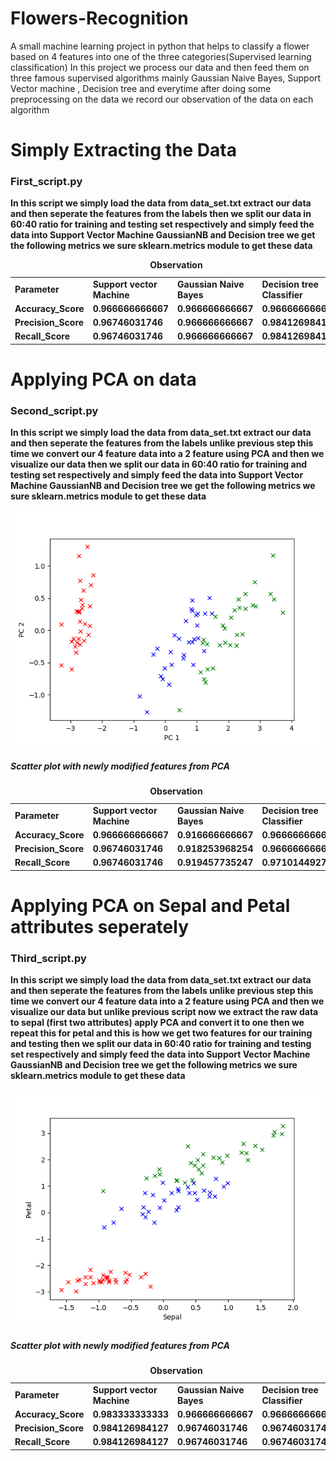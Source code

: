 # Flowers-Recognition
A small machine learning project in python that helps to classify a flower based on 4 features into one of the three categories(Supervised learning classification)
In this project we process our data and then feed them on three famous supervised algorithms mainly Gaussian Naive Bayes, Support Vector
machine , Decision tree and everytime after doing some preprocessing on the data we record our observation of the data on each algorithm
<strong><h1> Simply Extracting the Data </h1><strong> 
  <a href="First_test.py" style="text-decoration:none"><h3> First_script.py </h3></a>
  In this script we simply load the data from data_set.txt extract our data and then seperate the features from the labels
  then we split our data in 60:40 ratio for training and testing set respectively and simply feed the data into Support Vector Machine 
  GaussianNB and Decision tree we get the following metrics we sure sklearn.metrics module to get these data 
<table>
  <caption> Observation </caption>
  <tr>
    <td>
      Parameter
    </td>
    <td>
      Support vector Machine
    </td>
    <td>
      Gaussian Naive Bayes
    </td>
    <td>
      Decision tree Classifier
    </td>  
  </tr>   
  <tr>
    <td>
      Accuracy_Score
    </td>
    <td>
      0.966666666667
    </td>
    <td>
      0.966666666667
    </td>
    <td>
      0.966666666667
    </td>  
   </tr>
   <tr>
    <td>
      Precision_Score
    </td>
    <td>
      0.96746031746
    </td>
    <td>
      0.966666666667
    </td>
    <td>
      0.984126984127
    </td>  
  </tr>
  <tr>
    <td>
      Recall_Score
    </td>
    <td>
      0.96746031746
    </td>
    <td>
      0.966666666667
    </td>
    <td>
      0.984126984127
    </td>  
  </tr>	
</table>  
<strong><h1> Applying PCA on data </h1><strong> 
  <a href="Second_script.py" style="text-decoration:none"><h3> Second_script.py </h3></a>
  <p>In this script we simply load the data from data_set.txt extract our data and then seperate the features from the labels
  unlike previous step this time we convert our 4 feature data into a 2 feature using PCA and then we visualize our data
  then we split our data in 60:40 ratio for training and testing set respectively and simply feed the data into Support Vector Machine 
  GaussianNB and Decision tree we get the following metrics we sure sklearn.metrics module to get these data </p>
  
  <div class="Image">
	<img src="Figure_1.png" alt="image_not_found"/>
	<h5> Scatter plot with newly modified features from PCA </h5>
  </div>
  
<table>
  <caption> Observation </caption>
  <tr>
    <td>
      Parameter
    </td>
    <td>
      Support vector Machine
    </td>
    <td>
      Gaussian Naive Bayes
    </td>
    <td>
      Decision tree Classifier
    </td>  
  </tr>   
  <tr>
    <td>
      Accuracy_Score
    </td>
    <td>
      0.966666666667
    </td>
    <td>
      0.916666666667
    </td>
    <td>
      0.966666666667
    </td>  
  </tr>
   <tr>
    <td>
      Precision_Score
    </td>
    <td>
      0.96746031746
    </td>
    <td>
      0.918253968254
    </td>
    <td>
      0.966666666667
    </td>  
  </tr>
  <tr>
    <td>
      Recall_Score
    </td>
    <td>
      0.96746031746
    </td>
    <td>
      0.919457735247
    </td>
    <td>
      0.971014492754
    </td>  
  </tr>  
</table>  
<strong><h1> Applying PCA on Sepal and Petal attributes seperately </h1><strong> 
  <a href="Third_script.py" style="text-decoration:none"><h3> Third_script.py </h3></a>
  <p>In this script we simply load the data from data_set.txt extract our data and then seperate the features from the labels
  unlike previous step this time we convert our 4 feature data into a 2 feature using PCA and then we visualize our data
  but unlike previous script now we extract the raw data to sepal (first two attributes) apply PCA and convert it to one 
  then we repeat this for petal and this is how we get two features for our training and testing then we split our data 
  in 60:40 ratio for training and testing set respectively and simply feed the data into Support Vector Machine 
  GaussianNB and Decision tree we get the following metrics we sure sklearn.metrics module to get these data </p>
  
  <div class="Image">
	<img src="Figure_2.png" alt="image_not_found"/>
	<h5> Scatter plot with newly modified features from PCA </h5>
  </div>
  
<table>
  <caption> Observation </caption>
  <tr>
    <td>
      Parameter
    </td>
    <td>
      Support vector Machine
    </td>
    <td>
      Gaussian Naive Bayes
    </td>
    <td>
      Decision tree Classifier
    </td>  
  </tr>   
  <tr>
    <td>
      Accuracy_Score
    </td>
    <td>
      0.983333333333
    </td>
    <td>
      0.966666666667
    </td>
    <td>
      0.966666666667
    </td>  
  </tr>
   <tr>
    <td>
      Precision_Score
    </td>
    <td>
      0.984126984127
    </td>
    <td>
      0.96746031746
    </td>
    <td>
      0.96746031746
    </td>  
  </tr>
  <tr>
    <td>
      Recall_Score
    </td>
    <td>
      0.984126984127
    </td>
    <td>
      0.96746031746
    </td>
    <td>
      0.96746031746
    </td>  
  </tr>  
</table>  
